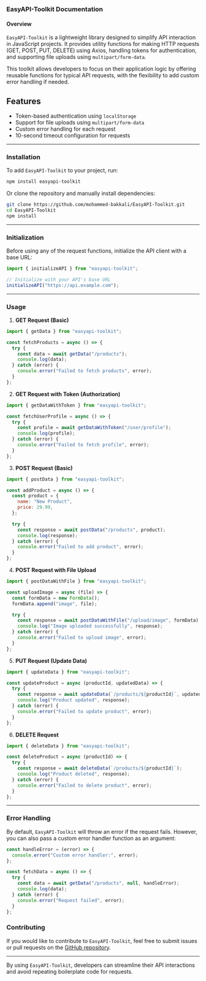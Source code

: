 ### EasyAPI-Toolkit Documentation

#### **Overview**
`EasyAPI-Toolkit` is a lightweight library designed to simplify API interaction in JavaScript projects. It provides utility functions for making HTTP requests (GET, POST, PUT, DELETE) using Axios, handling tokens for authentication, and supporting file uploads using `multipart/form-data`.

This toolkit allows developers to focus on their application logic by offering reusable functions for typical API requests, with the flexibility to add custom error handling if needed.

## Features
- Token-based authentication using `localStorage`
- Support for file uploads using `multipart/form-data`
- Custom error handling for each request
- 10-second timeout configuration for requests

---

### **Installation**

To add `EasyAPI-Toolkit` to your project, run:

```bash
npm install easyapi-toolkit
```

Or clone the repository and manually install dependencies:

```bash
git clone https://github.com/mohammed-bakkali/EasyAPI-Toolkit.git
cd EasyAPI-Toolkit
npm install
```

---

### **Initialization**

Before using any of the request functions, initialize the API client with a base URL:

```javascript
import { initializeAPI } from "easyapi-toolkit";

// Initialize with your API's base URL
initializeAPI("https://api.example.com");
```

---

### **Usage**

1. **GET Request (Basic)**

```javascript
import { getData } from "easyapi-toolkit";

const fetchProducts = async () => {
  try {
    const data = await getData("/products");
    console.log(data);
  } catch (error) {
    console.error("Failed to fetch products", error);
  }
};
```

2. **GET Request with Token (Authorization)**

```javascript
import { getDataWithToken } from "easyapi-toolkit";

const fetchUserProfile = async () => {
  try {
    const profile = await getDataWithToken("/user/profile");
    console.log(profile);
  } catch (error) {
    console.error("Failed to fetch profile", error);
  }
};
```

3. **POST Request (Basic)**

```javascript
import { postData } from "easyapi-toolkit";

const addProduct = async () => {
  const product = {
    name: "New Product",
    price: 29.99,
  };

  try {
    const response = await postData("/products", product);
    console.log(response);
  } catch (error) {
    console.error("Failed to add product", error);
  }
};
```

4. **POST Request with File Upload**

```javascript
import { postDataWithFile } from "easyapi-toolkit";

const uploadImage = async (file) => {
  const formData = new FormData();
  formData.append("image", file);

  try {
    const response = await postDataWithFile("/upload/image", formData);
    console.log("Image uploaded successfully", response);
  } catch (error) {
    console.error("Failed to upload image", error);
  }
};
```

5. **PUT Request (Update Data)**

```javascript
import { updateData } from "easyapi-toolkit";

const updateProduct = async (productId, updatedData) => {
  try {
    const response = await updateData(`/products/${productId}`, updatedData);
    console.log("Product updated", response);
  } catch (error) {
    console.error("Failed to update product", error);
  }
};
```

6. **DELETE Request**

```javascript
import { deleteData } from "easyapi-toolkit";

const deleteProduct = async (productId) => {
  try {
    const response = await deleteData(`/products/${productId}`);
    console.log("Product deleted", response);
  } catch (error) {
    console.error("Failed to delete product", error);
  }
};
```

---

### **Error Handling**

By default, `EasyAPI-Toolkit` will throw an error if the request fails. However, you can also pass a custom error handler function as an argument:

```javascript
const handleError = (error) => {
  console.error("Custom error handler:", error);
};

const fetchData = async () => {
  try {
    const data = await getData("/products", null, handleError);
    console.log(data);
  } catch (error) {
    console.error("Request failed", error);
  }
};
```


### **Contributing**

If you would like to contribute to `EasyAPI-Toolkit`, feel free to submit issues or pull requests on the [GitHub repository](https://github.com/mohammed-bakkali/EasyAPI-Toolkit).

---

By using `EasyAPI-Toolkit`, developers can streamline their API interactions and avoid repeating boilerplate code for requests.
